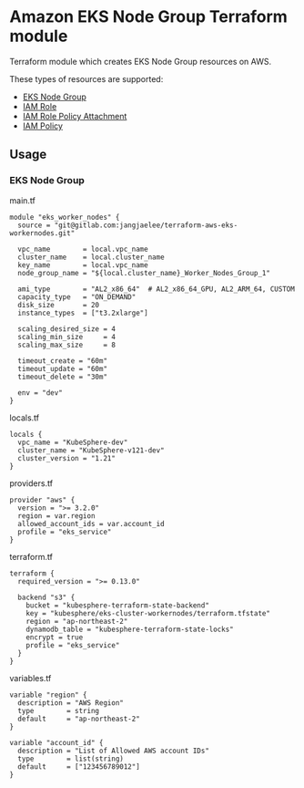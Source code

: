 # Amazon EKS Node Group Terraform module

Terraform module which creates EKS Node Group resources on AWS.

These types of resources are supported:

* [EKS Node Group](https://registry.terraform.io/providers/hashicorp/aws/latest/docs/resources/eks_node_group)
* [IAM Role](https://registry.terraform.io/providers/hashicorp/aws/latest/docs/resources/iam_role)
* [IAM Role Policy Attachment](https://registry.terraform.io/providers/hashicorp/aws/latest/docs/resources/iam_role_policy_attachment)
* [IAM Policy](https://registry.terraform.io/providers/hashicorp/aws/latest/docs/resources/iam_policy)


## Usage
### EKS Node Group

main.tf
```hcl
module "eks_worker_nodes" {
  source = "git@gitlab.com:jangjaelee/terraform-aws-eks-workernodes.git"

  vpc_name        = local.vpc_name
  cluster_name    = local.cluster_name
  key_name        = local.vpc_name  
  node_group_name = "${local.cluster_name}_Worker_Nodes_Group_1"
  
  ami_type        = "AL2_x86_64"  # AL2_x86_64_GPU, AL2_ARM_64, CUSTOM
  capacity_type   = "ON_DEMAND"
  disk_size       = 20
  instance_types  = ["t3.2xlarge"]
  
  scaling_desired_size = 4
  scaling_min_size     = 4
  scaling_max_size     = 8

  timeout_create = "60m"
  timeout_update = "60m"
  timeout_delete = "30m"

  env = "dev"
}
```

locals.tf
```hcl
locals {
  vpc_name = "KubeSphere-dev"
  cluster_name = "KubeSphere-v121-dev"
  cluster_version = "1.21"
}
```

providers.tf
```hcl
provider "aws" {
  version = ">= 3.2.0"
  region = var.region
  allowed_account_ids = var.account_id
  profile = "eks_service"
}
```

terraform.tf
```hcl
terraform {
  required_version = ">= 0.13.0"

  backend "s3" {
    bucket = "kubesphere-terraform-state-backend"
    key = "kubesphere/eks-cluster-workernodes/terraform.tfstate"
    region = "ap-northeast-2"
    dynamodb_table = "kubesphere-terraform-state-locks"
    encrypt = true
    profile = "eks_service"
  }
}
```

variables.tf
```hcl
variable "region" {
  description = "AWS Region"
  type        = string
  default     = "ap-northeast-2"
}

variable "account_id" {
  description = "List of Allowed AWS account IDs"
  type        = list(string)
  default     = ["123456789012"]
}
```
